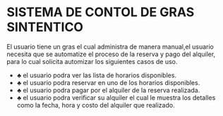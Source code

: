 # SISTEMA DE CONTOL DE GRAS SINTENTICO

El usuario tiene un gras el cual administra de manera manual,el usuario necesita que se automatize el proceso de la reserva y pago del alquiler, para lo cual solicita automizar  los siguientes casos de uso.

- ♣ el usuario podra ver las lista de horarios disponibles. 
- ♣ el usuario podra reservar en uno de los horarios disponibles.
- ♣ el usuario podra pagar por el alquiler de la reserva realizada.
- ♣ el usuario podra verificar su alquiler el cual le muestra los detalles como la fecha, hora y costo del alquiler que realizado.

